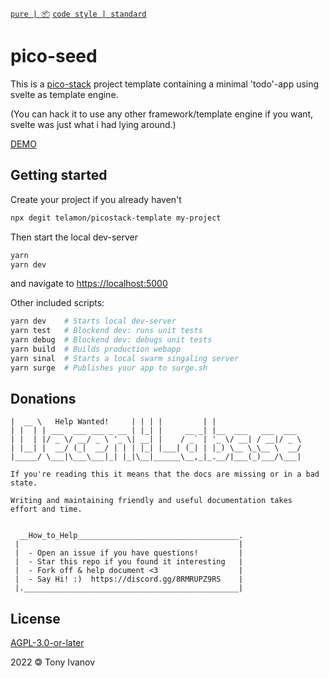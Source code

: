[`pure | 📦`](https://github.com/telamon/create-pure)
[`code style | standard`](https://standardjs.com/)
# pico-seed

This is a [pico-stack](https://github.com/telamon/picostack) project template
containing a minimal 'todo'-app using svelte
as template engine.

(You can hack it to use any other framework/template engine if you want, svelte was just what i had lying around.)

[DEMO](https://pico-todo.surge.sh/)

## Getting started
Create your project if you already haven't
```bash
npx degit telamon/picostack-template my-project
```

Then start the local dev-server
```bash
yarn
yarn dev
```
and navigate to [https://localhost:5000](https://localhost:5000)

Other included scripts:
```bash
yarn dev    # Starts local dev-server
yarn test   # Blockend dev: runs unit tests
yarn debug  # Blockend dev: debugs unit tests
yarn build  # Builds production webapp
yarn sinal  # Starts a local swarm singaling server
yarn surge  # Publishes your app to surge.sh
```

## Donations

```ad
|  __ \   Help Wanted!     | | | |         | |
| |  | | ___  ___ ___ _ __ | |_| |     __ _| |__  ___   ___  ___
| |  | |/ _ \/ __/ _ \ '_ \| __| |    / _` | '_ \/ __| / __|/ _ \
| |__| |  __/ (_|  __/ | | | |_| |___| (_| | |_) \__ \_\__ \  __/
|_____/ \___|\___\___|_| |_|\__|______\__,_|_.__/|___(_)___/\___|

If you're reading this it means that the docs are missing or in a bad state.

Writing and maintaining friendly and useful documentation takes
effort and time.


  __How_to_Help____________________________________.
 |                                                 |
 |  - Open an issue if you have questions!         |
 |  - Star this repo if you found it interesting   |
 |  - Fork off & help document <3                  |
 |  - Say Hi! :)  https://discord.gg/8RMRUPZ9RS    |
 |.________________________________________________|
```

## License

[AGPL-3.0-or-later](./LICENSE)

2022 &#x1f12f; Tony Ivanov
